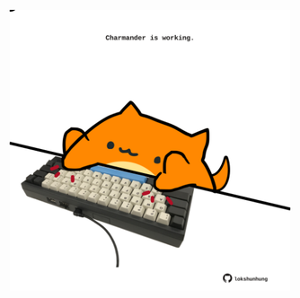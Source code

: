 <!-- built at 05/10/2025, 08:00:32 UTC -->
<p align="center">
  <img width="500" height="500" src="./ReadmeImage.svg">
</p>
